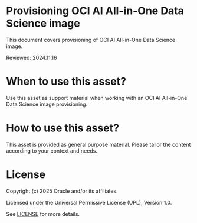# Provisioning OCI AI All-in-One Data Science image
 
This document covers provisioning of OCI AI All-in-One Data Science image.

Reviewed: 2024.11.16
 

# When to use this asset?

Use this asset as support material when working with an OCI AI All-in-One Data Science image provisioning.


# How to use this asset?

This asset is provided as general purpose material. Please tailor the content according to your context and needs.


# License
 
Copyright (c) 2025 Oracle and/or its affiliates.
 
Licensed under the Universal Permissive License (UPL), Version 1.0.
 
See [LICENSE](https://github.com/oracle-devrel/technology-engineering/blob/main/LICENSE) for more details.
